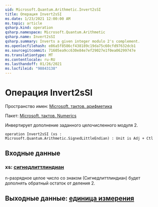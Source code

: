 ```yaml
---
uid: Microsoft.Quantum.Arithmetic.Invert2sSI
title: Операция Invert2sSI
ms.date: 1/23/2021 12:00:00 AM
ms.topic: article
qsharp.kind: operation
qsharp.namespace: Microsoft.Quantum.Arithmetic
qsharp.name: Invert2sSI
qsharp.summary: Inverts a given integer modulo 2's complement.
ms.openlocfilehash: e86a5f8586cf438189c19da75c60cfd97632dcb1
ms.sourcegitcommit: 71605ea9cc630e84e7ef29027e1f0ea06299747e
ms.translationtype: MT
ms.contentlocale: ru-RU
ms.lasthandoff: 01/26/2021
ms.locfileid: "98843138"
---
```

# <a name="invert2ssi-operation"></a>Операция Invert2sSI

Пространство имен: [Microsoft. тактов. арифметика](xref:Microsoft.Quantum.Arithmetic)

Пакет: [Microsoft. тактов. Numerics](https://nuget.org/packages/Microsoft.Quantum.Numerics)


Инвертирует дополнение заданного целочисленного модуля 2.

```qsharp
operation Invert2sSI (xs : Microsoft.Quantum.Arithmetic.SignedLittleEndian) : Unit is Adj + Ctl
```


## <a name="input"></a>Входные данные

### <a name="xs--signedlittleendian"></a>xs: [сигнедлиттлиндиан](xref:Microsoft.Quantum.Arithmetic.SignedLittleEndian)

n-разрядное целое число со знаком (Сигнедлиттлиндиан) будет дополнять обратный остаток от деления 2.



## <a name="output--unit"></a>Выходные данные: [единица измерения](xref:microsoft.quantum.lang-ref.unit)

